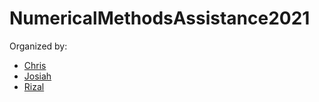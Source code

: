 # NumericalMethodsAssistance2021

Organized by:
- [Chris](https://github.com/Kairolite)
- [Josiah](https://github.com/JosiahEnrico)
- [Rizal](https://github.com/rizalghod)
